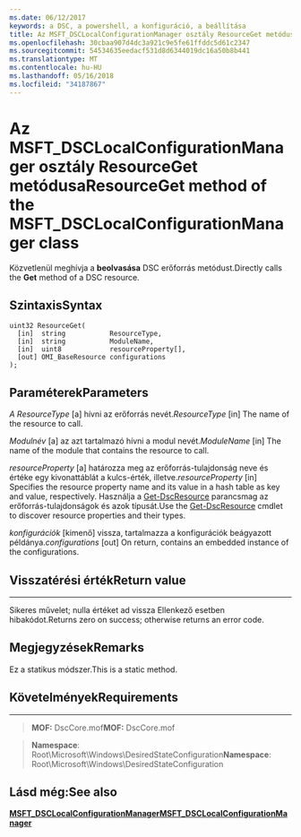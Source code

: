 ```yaml
---
ms.date: 06/12/2017
keywords: a DSC, a powershell, a konfiguráció, a beállítása
title: Az MSFT_DSCLocalConfigurationManager osztály ResourceGet metódusa
ms.openlocfilehash: 30cbaa907d4dc3a921c9e5fe61ffddc5d61c2347
ms.sourcegitcommit: 54534635eedacf531d8d6344019dc16a50b8b441
ms.translationtype: MT
ms.contentlocale: hu-HU
ms.lasthandoff: 05/16/2018
ms.locfileid: "34187867"
---
```

# <a name="resourceget-method-of-the-msftdsclocalconfigurationmanager-class"></a><span data-ttu-id="bb1f4-103">Az MSFT_DSCLocalConfigurationManager osztály ResourceGet metódusa</span><span class="sxs-lookup"><span data-stu-id="bb1f4-103">ResourceGet method of the MSFT_DSCLocalConfigurationManager class</span></span>

<span data-ttu-id="bb1f4-104">Közvetlenül meghívja a **beolvasása** DSC erőforrás metódust.</span><span class="sxs-lookup"><span data-stu-id="bb1f4-104">Directly calls the **Get** method of a DSC resource.</span></span>

<a name="syntax"></a><span data-ttu-id="bb1f4-105">Szintaxis</span><span class="sxs-lookup"><span data-stu-id="bb1f4-105">Syntax</span></span>
------

```mof
uint32 ResourceGet(
  [in]  string           ResourceType,
  [in]  string           ModuleName,
  [in]  uint8            resourceProperty[],
  [out] OMI_BaseResource configurations
);
```

<a name="parameters"></a><span data-ttu-id="bb1f4-106">Paraméterek</span><span class="sxs-lookup"><span data-stu-id="bb1f4-106">Parameters</span></span>
----------

<span data-ttu-id="bb1f4-107">*A ResourceType* \[a\] hívni az erőforrás nevét.</span><span class="sxs-lookup"><span data-stu-id="bb1f4-107">*ResourceType* \[in\] The name of the resource to call.</span></span>

<span data-ttu-id="bb1f4-108">*Modulnév* \[a\] az azt tartalmazó hívni a modul nevét.</span><span class="sxs-lookup"><span data-stu-id="bb1f4-108">*ModuleName* \[in\] The name of the module that contains the resource to call.</span></span>

<span data-ttu-id="bb1f4-109">*resourceProperty* \[a\] határozza meg az erőforrás-tulajdonság neve és értéke egy kivonattáblát a kulcs-érték, illetve.</span><span class="sxs-lookup"><span data-stu-id="bb1f4-109">*resourceProperty* \[in\] Specifies the resource property name and its value in a hash table as key and value, respectively.</span></span> <span data-ttu-id="bb1f4-110">Használja a [Get-DscResource](https://technet.microsoft.com/library/dn521625.aspx) parancsmag az erőforrás-tulajdonságok és azok típusát.</span><span class="sxs-lookup"><span data-stu-id="bb1f4-110">Use the [Get-DscResource](https://technet.microsoft.com/library/dn521625.aspx) cmdlet to discover resource properties and their types.</span></span>

<span data-ttu-id="bb1f4-111">*konfigurációk* \[kimenő\] vissza, tartalmazza a konfigurációk beágyazott példánya.</span><span class="sxs-lookup"><span data-stu-id="bb1f4-111">*configurations* \[out\] On return, contains an embedded instance of the configurations.</span></span>

## <a name="return-value"></a><span data-ttu-id="bb1f4-112">Visszatérési érték</span><span class="sxs-lookup"><span data-stu-id="bb1f4-112">Return value</span></span>
------------

<span data-ttu-id="bb1f4-113">Sikeres művelet; nulla értéket ad vissza Ellenkező esetben hibakódot.</span><span class="sxs-lookup"><span data-stu-id="bb1f4-113">Returns zero on success; otherwise returns an error code.</span></span>

## <a name="remarks"></a><span data-ttu-id="bb1f4-114">Megjegyzések</span><span class="sxs-lookup"><span data-stu-id="bb1f4-114">Remarks</span></span>

<span data-ttu-id="bb1f4-115">Ez a statikus módszer.</span><span class="sxs-lookup"><span data-stu-id="bb1f4-115">This is a static method.</span></span>

## <a name="requirements"></a><span data-ttu-id="bb1f4-116">Követelmények</span><span class="sxs-lookup"><span data-stu-id="bb1f4-116">Requirements</span></span>
------------
><span data-ttu-id="bb1f4-117">**MOF:** DscCore.mof</span><span class="sxs-lookup"><span data-stu-id="bb1f4-117">**MOF:** DscCore.mof</span></span>

><span data-ttu-id="bb1f4-118">**Namespace**: Root\Microsoft\Windows\DesiredStateConfiguration</span><span class="sxs-lookup"><span data-stu-id="bb1f4-118">**Namespace**: Root\Microsoft\Windows\DesiredStateConfiguration</span></span>


## <a name="see-also"></a><span data-ttu-id="bb1f4-119">Lásd még:</span><span class="sxs-lookup"><span data-stu-id="bb1f4-119">See also</span></span>


[<span data-ttu-id="bb1f4-120">**MSFT_DSCLocalConfigurationManager**</span><span class="sxs-lookup"><span data-stu-id="bb1f4-120">**MSFT_DSCLocalConfigurationManager**</span></span>](msft-dsclocalconfigurationmanager.md)
